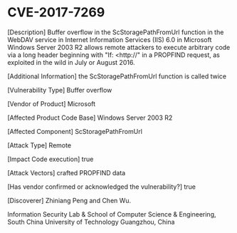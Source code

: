 # CVE-2017-7269

[Description]
Buffer overflow in the ScStoragePathFromUrl function in the WebDAV service in Internet Information Services (IIS) 6.0 in Microsoft Windows Server 2003 R2 allows remote attackers to execute arbitrary code via a long header beginning with "If: &lt;http://" in a PROPFIND request, as exploited in the wild in July or August 2016.


[Additional Information]
the ScStoragePathFromUrl function is called twice

[Vulnerability Type]
Buffer overflow

[Vendor of Product]
Microsoft

[Affected Product Code Base]
Windows Server 2003 R2

[Affected Component]
ScStoragePathFromUrl

[Attack Type]
Remote

[Impact Code execution]
true

[Attack Vectors]
crafted PROPFIND data

[Has vendor confirmed or acknowledged the vulnerability?]
true

[Discoverer]
Zhiniang Peng and Chen Wu.

Information Security Lab & School of Computer Science & Engineering, South China University of Technology 
Guangzhou, China

